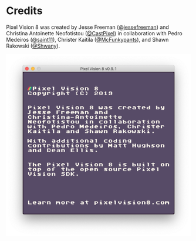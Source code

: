 # Credits

Pixel Vision 8 was created by Jesse Freeman ([@jessefreeman](http://twitter.com/jessefreeman)) and Christina Antoinette Neofotistou ([@CastPixel](https://twitter.com/@castpixel)) in collaboration with Pedro Medeiros ([@saint11](http://twitter.com/saint11)), Christer Kaitila ([@McFunkypants](http://twitter.com/McFunkypants)), and Shawn Rakowski ([@Shwany](https://twitter.com/Shwany)).

<p style="text-align:center"><img src="images/CreditsFooter_image_0.png" /></p>



